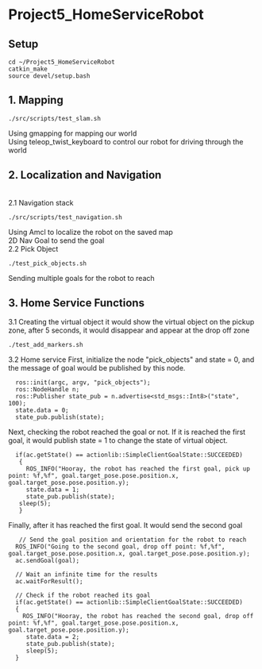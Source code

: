 # Project5_HomeServiceRobot
## Setup

```
cd ~/Project5_HomeServiceRobot
catkin_make
source devel/setup.bash
```
## 1. Mapping
```
./src/scripts/test_slam.sh 
```
Using gmapping for mapping our world
<br/>
Using teleop_twist_keyboard to control our robot for driving through the world

## 2. Localization and Navigation
<br/>
2.1 Navigation stack

```
./src/scripts/test_navigation.sh 
```
Using Amcl to localize the robot on the saved map
<br/>
2D Nav Goal to send the goal
<br/>
2.2 Pick Object

```
./test_pick_objects.sh
```
Sending multiple goals for the robot to reach

## 3. Home Service Functions
3.1 Creating the virtual object
it would show the virtual object on the pickup zone, after 5 seconds, it would disappear and appear at the drop off zone
```
./test_add_markers.sh
```

3.2 Home service
First, initialize the node "pick_objects" and state = 0, and the message of goal would be published by this node. 
```
  ros::init(argc, argv, "pick_objects");
  ros::NodeHandle n;
  ros::Publisher state_pub = n.advertise<std_msgs::Int8>("state", 100);
  state.data = 0;
  state_pub.publish(state);
```
Next, checking the robot reached the goal or not. If it is reached the first goal, it would publish state = 1 to change the state of virtual object.
```
  if(ac.getState() == actionlib::SimpleClientGoalState::SUCCEEDED)
   {
     ROS_INFO("Hooray, the robot has reached the first goal, pick up point: %f,%f", goal.target_pose.pose.position.x, goal.target_pose.pose.position.y);
     state.data = 1;
     state_pub.publish(state);
   sleep(5);
   }
```
Finally, after it has reached the first goal. It would send the second goal
```
   // Send the goal position and orientation for the robot to reach
  ROS_INFO("Going to the second goal, drop off point: %f,%f", goal.target_pose.pose.position.x, goal.target_pose.pose.position.y);
  ac.sendGoal(goal);

  // Wait an infinite time for the results
  ac.waitForResult();

  // Check if the robot reached its goal
  if(ac.getState() == actionlib::SimpleClientGoalState::SUCCEEDED)
  {
    ROS_INFO("Hooray, the robot has reached the second goal, drop off point: %f,%f", goal.target_pose.pose.position.x, goal.target_pose.pose.position.y);
     state.data = 2;
     state_pub.publish(state);
     sleep(5);
  }
```

